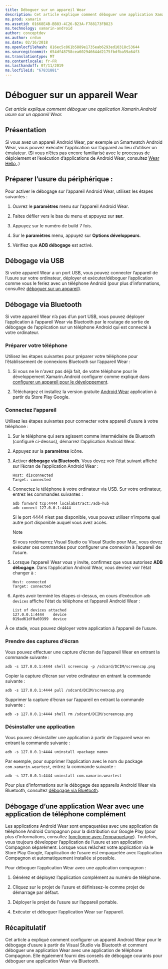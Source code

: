 ```yaml
---
title: Déboguer sur un appareil Wear
description: Cet article explique comment déboguer une application Xamarin.Android usure sur un appareil Wear.
ms.prod: xamarin
ms.assetid: 01668E4B-BB83-4C26-B23A-F788173FB823
ms.technology: xamarin-android
author: conceptdev
ms.author: crdun
ms.date: 02/16/2018
ms.openlocfilehash: 816ec5c861b5889e1735eab6293ed10318c53644
ms.sourcegitcommit: 654df48758cea602946644d2175fbdfba59a64f3
ms.translationtype: MT
ms.contentlocale: fr-FR
ms.lasthandoff: 07/11/2019
ms.locfileid: "67831881"
---
```

# <a name="debug-on-a-wear-device"></a>Déboguer sur un appareil Wear

_Cet article explique comment déboguer une application Xamarin.Android usure sur un appareil Wear._


## <a name="overview"></a>Présentation

Si vous avez un appareil Android Wear, par exemple un Smartwatch Android Wear, vous pouvez exécuter l’application sur l’appareil au lieu d’utiliser un émulateur. (Si vous n’êtes pas encore familiarisé avec le processus de déploiement et l’exécution d’applications de Android Wear, consultez [Wear Hello,](~/android/wear/get-started/hello-wear.md).)

## <a name="prepare-the-wear-device"></a>Préparer l’usure du périphérique :

Pour activer le débogage sur l’appareil Android Wear, utilisez les étapes suivantes :

1.  Ouvrez le **paramètres** menu sur l’appareil Android Wear.

2.  Faites défiler vers le bas du menu et appuyez sur **sur**.

3.  Appuyez sur le numéro de build 7 fois.

4.  Sur le **paramètres** menu, appuyez sur **Options développeurs**.

5.  Vérifiez que **ADB débogage** est activé.


## <a name="debugging-over-usb"></a>Débogage via USB

Si votre appareil Wear a un port USB, vous pouvez connecter l’appareil de l’usure sur votre ordinateur, déployer et exécuter/déboguer l’application comme vous le feriez avec un téléphone Android (pour plus d’informations, consultez [déboguer sur un appareil](~/android/deploy-test/debugging/debug-on-device.md)).


## <a name="debugging-over-bluetooth"></a>Débogage via Bluetooth

Si votre appareil Wear n’a pas d’un port USB, vous pouvez déployer l’application à l’appareil Wear via Bluetooth par le routage de sortie de débogage de l’application sur un téléphone Android qui est connecté à votre ordinateur. 

### <a name="prepare-your-phone"></a>Préparer votre téléphone

Utilisez les étapes suivantes pour préparer votre téléphone pour l’établissement de connexions Bluetooth sur l’appareil Wear : 

1.  Si vous ne le n'avez pas déjà fait, de votre téléphone pour le développement Xamarin.Android configurer comme expliqué dans [configurer un appareil pour le développement](~/android/get-started/installation/set-up-device-for-development.md).

2.  Téléchargez et installez la version gratuite [Android Wear](https://play.google.com/store/apps/details?id=com.google.android.wearable.app) application à partir du Store Play Google.

### <a name="connect-the-device"></a>Connectez l’appareil

Utilisez les étapes suivantes pour connecter votre appareil d’usure à votre téléphone :

1.  Sur le téléphone qui sera agissent comme intermédiaire de Bluetooth (configuré ci-dessus), démarrez l’application Android Wear. 

2.  Appuyez sur la **paramètres** icône.

3.  Activer **débogage via Bluetooth**. Vous devez voir l’état suivant affiché sur l’écran de l’application Android Wear :

        Host: disconnected
        Target: connected

4.  Connectez le téléphone à votre ordinateur via USB. Sur votre ordinateur, entrez les commandes suivantes :

    ```shell
    adb forward tcp:4444 localabstract:/adb-hub
    adb connect 127.0.0.1:4444
    ```

    Si le port 4444 n’est pas disponible, vous pouvez utiliser n’importe quel autre port disponible auquel vous avez accès. 

    > [!NOTE]
    > Si vous redémarrez Visual Studio ou Visual Studio pour Mac, vous devez exécuter ces commandes pour configurer une connexion à l’appareil de l’usure.

5.  Lorsque l’appareil Wear vous y invite, confirmez que vous autorisez **ADB débogage**. Dans l’application Android Wear, vous devriez voir l’état changer à :

        Host: connected
        Target: connected

6.  Après avoir terminé les étapes ci-dessus, en cours d’exécution `adb devices` affiche l’état du téléphone et l’appareil Android Wear :

        List of devices attached
        127.0.0.1:4444    device
        019ad61df0a69399  device

À ce stade, vous pouvez déployer votre application à l’appareil de l’usure.

<a name="screenshots" />

### <a name="taking-screenshots"></a>Prendre des captures d’écran

Vous pouvez effectuer une capture d’écran de l’appareil Wear en entrant la commande suivante : 

```shell
adb -s 127.0.0.1:4444 shell screencap -p /sdcard/DCIM/screencap.png
```

Copier la capture d’écran sur votre ordinateur en entrant la commande suivante :

```shell
adb -s 127.0.0.1:4444 pull /sdcard/DCIM/screencap.png
```

Supprimer la capture d’écran sur l’appareil en entrant la commande suivante :

```shell
adb -s 127.0.0.1:4444 shell rm /sdcard/DCIM/screencap.png
```


### <a name="uninstalling-an-app"></a>Désinstaller une application

Vous pouvez désinstaller une application à partir de l’appareil wear en entrant la commande suivante :

```shell
adb -s 127.0.0.1:4444 uninstall <package name>
```

Par exemple, pour supprimer l’application avec le nom du package `com.xamarin.weartest`, entrez la commande suivante :

```shell
adb -s 127.0.0.1:4444 uninstall com.xamarin.weartest
```

Pour plus d’informations sur le débogage des appareils Android Wear via Bluetooth, consultez [débogage via Bluetooth](https://developer.android.com/training/wearables/apps/bt-debugging.html).


## <a name="debugging-a-wear-app-with-a-companion-phone-app"></a>Débogage d’une application Wear avec une application de téléphone complément

Les applications Android Wear sont empaquetées avec une application de téléphone Android Compagnon pour la distribution sur Google Play (pour plus d’informations, consultez [fonctionne avec l’empaquetage](~/android/wear/deploy-test/packaging.md)). Toutefois, vous toujours développer l’application de l’usure et son application Compagnon séparément. Lorsque vous relâchez votre application via le Store Play Google, l’application de l’usure est empaquetée avec l’application Compagnon et automatiquement installée si possible.

Pour déboguer l’application Wear avec une application compagnon : 

1.  Générez et déployez l’application complément au numéro de téléphone.

2.  Cliquez sur le projet de l’usure et définissez-le comme projet de démarrage par défaut.

3.  Déployer le projet de l’usure sur l’appareil portable.

4.  Exécuter et déboguer l’application Wear sur l’appareil.

 
## <a name="summary"></a>Récapitulatif

Cet article a expliqué comment configurer un appareil Android Wear pour le débogage d’usure à partir de Visual Studio via Bluetooth et comment déboguer une application Wear avec une application de téléphone Compagnon. Elle également fourni des conseils de débogage courants pour déboguer une application Wear via Bluetooth.
